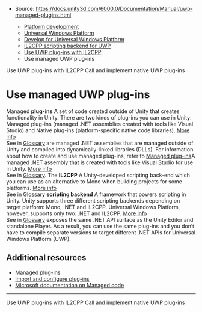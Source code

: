 * Source: https://docs.unity3d.com/6000.0/Documentation/Manual/uwp-managed-plugins.html

  * [Platform development ](https://docs.unity3d.com/6000.0/Documentation/Manual/PlatformSpecific.html)
  * [Universal Windows Platform](https://docs.unity3d.com/6000.0/Documentation/Manual/WindowsStore.html)
  * [Develop for Universal Windows Platform](https://docs.unity3d.com/6000.0/Documentation/Manual/uwp-developing.html)
  * [IL2CPP scripting backend for UWP](https://docs.unity3d.com/6000.0/Documentation/Manual/uwp-il2cpp-scripting.html)
  * [Use UWP plug-ins with IL2CPP](https://docs.unity3d.com/6000.0/Documentation/Manual/uwp-il2cpp-plugins.html)
  * Use managed UWP plug-ins


[](https://docs.unity3d.com/6000.0/Documentation/Manual/uwp-il2cpp-plugins.html)
Use UWP plug-ins with IL2CPP
[](https://docs.unity3d.com/6000.0/Documentation/Manual/uwp-native-plugins-call.html)
Call and implement native UWP plug-ins
# Use managed UWP plug-ins
Managed **plug-ins** A set of code created outside of Unity that creates functionality in Unity. There are two kinds of plug-ins you can use in Unity: Managed plug-ins (managed .NET assemblies created with tools like Visual Studio) and Native plug-ins (platform-specific native code libraries). [More info](https://docs.unity3d.com/6000.0/Documentation/Manual/plug-ins.html)  
See in [Glossary](https://docs.unity3d.com/6000.0/Documentation/Manual/Glossary.html#Plug-in) are managed .NET assemblies that are managed outside of Unity and compiled into dynamically-linked libraries (DLLs). For information about how to create and use managed plug-ins, refer to [Managed plug-ins](https://docs.unity3d.com/6000.0/Documentation/Manual/plug-ins-managed.html)A managed .NET assembly that is created with tools like Visual Studio for use in Unity. [More info](https://docs.unity3d.com/6000.0/Documentation/Manual/plug-ins.html)  
See in [Glossary](https://docs.unity3d.com/6000.0/Documentation/Manual/Glossary.html#Managedplug-in).
The **IL2CPP** A Unity-developed scripting back-end which you can use as an alternative to Mono when building projects for some platforms. [More info](https://docs.unity3d.com/6000.0/Documentation/Manual/scripting-backends-il2cpp.html)  
See in [Glossary](https://docs.unity3d.com/6000.0/Documentation/Manual/Glossary.html#IL2CPP) **scripting backend** A framework that powers scripting in Unity. Unity supports three different scripting backends depending on target platform: Mono, .NET and IL2CPP. Universal Windows Platform, however, supports only two: .NET and IL2CPP. [More info](https://docs.unity3d.com/6000.0/Documentation/Manual/scripting-backends.html)  
See in [Glossary](https://docs.unity3d.com/6000.0/Documentation/Manual/Glossary.html#ScriptingBackend) exposes the same .NET API surface as the Unity Editor and standalone Player. As a result, you can use the same plug-ins and you don’t have to compile separate versions to target different .NET APIs for Universal Windows Platform (UWP).
## Additional resources
  * [Managed plug-ins](https://docs.unity3d.com/6000.0/Documentation/Manual/plug-ins-managed.html)
  * [Import and configure plug-ins](https://docs.unity3d.com/6000.0/Documentation/Manual/plug-in-inspector.html)
  * [Microsoft documentation on Managed code](https://learn.microsoft.com/en-us/dotnet/standard/managed-code)


* * *
[](https://docs.unity3d.com/6000.0/Documentation/Manual/uwp-il2cpp-plugins.html)
Use UWP plug-ins with IL2CPP
[](https://docs.unity3d.com/6000.0/Documentation/Manual/uwp-native-plugins-call.html)
Call and implement native UWP plug-ins
